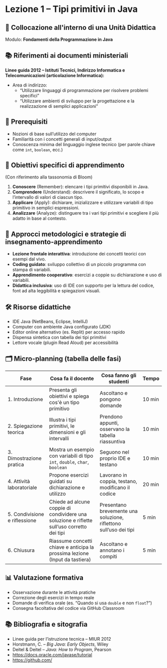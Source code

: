 # Lezione 1 – Tipi primitivi in Java

## 📌 Collocazione all'interno di una Unità Didattica
Modulo: **Fondamenti della Programmazione in Java**

## 📚 Riferimenti ai documenti ministeriali
**Linee guida 2012 – Istituti Tecnici, Indirizzo Informatica e Telecomunicazioni (articolazione Informatica):**

- Area di indirizzo:
  - “Utilizzare linguaggi di programmazione per risolvere problemi specifici”
  - “Utilizzare ambienti di sviluppo per la progettazione e la realizzazione di semplici applicazioni”

## 🧠 Prerequisiti
- Nozioni di base sull’utilizzo del computer
- Familiarità con i concetti generali di input/output
- Conoscenza minima del linguaggio inglese tecnico (per parole chiave come `int`, `boolean`, ecc.)

## 🎯 Obiettivi specifici di apprendimento
(Con riferimento alla tassonomia di Bloom)

1. **Conoscere** (Remember): elencare i tipi primitivi disponibili in Java.
2. **Comprendere** (Understand): descrivere il significato, lo scopo e l’intervallo di valori di ciascun tipo.
3. **Applicare** (Apply): dichiarare, inizializzare e utilizzare variabili di tipo primitivo in semplici espressioni.
4. **Analizzare** (Analyze): distinguere tra i vari tipi primitivi e scegliere il più adatto in base al contesto.

## 🧩 Approcci metodologici e strategie di insegnamento-apprendimento
- **Lezione frontale interattiva**: introduzione dei concetti teorici con esempi dal vivo.
- **Coding guidato**: sviluppo collettivo di un piccolo programma con stampa di variabili.
- **Apprendimento cooperativo**: esercizi a coppie su dichiarazione e uso di variabili.
- **Didattica inclusiva**: uso di IDE con supporto per la lettura del codice, font ad alta leggibilità e spiegazioni visuali.

## 🛠️ Risorse didattiche
- IDE Java (NetBeans, Eclipse, IntelliJ)
- Computer con ambiente Java configurato (JDK)
- Editor online alternativo (es. Replit) per accesso rapido
- Dispensa sintetica con tabella dei tipi primitivi
- Lettore vocale (plugin Read Aloud) per accessibilità

## 🗂️ Micro-planning (tabella delle fasi)

| Fase | Cosa fa il docente | Cosa fanno gli studenti | Tempo |
|------|---------------------|--------------------------|-------|
| 1. Introduzione | Presenta gli obiettivi e spiega cos'è un tipo primitivo | Ascoltano e pongono domande | 10 min |
| 2. Spiegazione teorica | Illustra i tipi primitivi, le dimensioni e gli intervalli | Prendono appunti, osservano la tabella riassuntiva | 10 min |
| 3. Dimostrazione pratica | Mostra un esempio con variabili di tipo `int`, `double`, `char`, `boolean` | Seguono nel proprio IDE e testano | 10 min |
| 4. Attività laboratoriale | Propone esercizi guidati su dichiarazione e utilizzo | Lavorano in coppia, testano, modificano il codice | 20 min |
| 5. Condivisione e riflessione | Chiede ad alcune coppie di condividere una soluzione e riflette sull’uso corretto dei tipi | Presentano brevemente una soluzione, riflettono sull’uso dei tipi | 5 min |
| 6. Chiusura | Riassume concetti chiave e anticipa la prossima lezione (Input da tastiera) | Ascoltano e annotano i compiti | 5 min |

## 📊 Valutazione formativa
- Osservazione durante le attività pratiche
- Correzione degli esercizi in tempo reale
- Domande di verifica orale (es. “Quando si usa `double` e non `float`?”)
- Consegna facoltativa del codice via GitHub Classroom

## 📚 Bibliografia e sitografia
- Linee guida per l’istruzione tecnica – MIUR 2012
- Horstmann, C. – *Big Java: Early Objects*, Wiley
- Deitel & Deitel – *Java: How to Program*, Pearson
- https://docs.oracle.com/javase/tutorial
- https://github.com/

